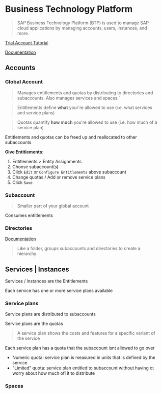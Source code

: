 # Business Technology Platform

> SAP Business Technology Platform (BTP) is used to manage SAP cloud applications by managing accounts, users, instances, and more.

[Trial Account Tutorial](https://developers.sap.com/tutorials/hcp-create-trial-account.html)

[Documentation](https://help.sap.com/docs/btp)

## Accounts

### Global Account

> Manages entitlements and quotas by distributing to directories and subaccounts. Also manages services and spaces.`

> Entitlements define **what** your're allowed to use (i.e. what services and service plans)

> Quotas quantify **how much** you're allowed to use (i.e. how much of a service plan)

Entitlements and quotas can be freed up and reallocated to other subaccounts

**Give Entitlements**:
1. Entitlements > Entity Assignments
2. Choose subaccount(s)
3. Click `Edit` or `Configure Entitlements` above subaccount
4. Change quotas / Add or remove service plans
5. Click `Save`

### Subaccount 

> Smaller part of your global account

Consumes entitlements

### Directories

[Documentation](https://help.sap.com/docs/btp/sap-business-technology-platform/account-model#loioa92721fc75524ec09a7a7255997dbd94)

> Like a folder, groups subaccounts and directories to create a hierarchy

## Services | Instances

Services / Instances are the Entitlements

Each service has one or more service plans available

### Service plans

Service plans are distributed to subaccounts

Service plans are the quotas

> A service plan shows the costs and features for a specific variant of the service

Each service plan has a quota that the subaccount isnt allowed to go over
- Numeric quota: service plan is measured in units that is defined by the service
- "Limited" quota: service plan entitled to subaccount without having ot worry about how much ofi it to distribute

### Spaces
